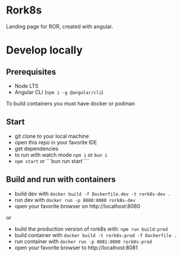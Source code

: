 # Rork8s

Landing page for ROR, created with angular.

# Develop locally

## Prerequisites

- Node LTS
- Angular CLI (`npm i -g @angular/cli`)

To build containers you must have docker or podman

## Start

- git clone to your local machine
- open this repo in your favorite IDE
- get dependencies
- to run with watch mode
  `npm i` or `bun i`
- `npm start` or ```bun run start````

## Build and run with containers

- build dev with `docker build -f Dockerfile.dev -t rork8s-dev .`
- run dev with `docker run -p 8080:8080 rork8s-dev`
- open your favorite browser on http://localhost:8080

or

- build the production version of rork8s with: `npm run build:prod`
- build container with `docker build -t rork8s-prod -f Dockerfile .`
- run container with `docker run -p 8081:8080 rork8s-prod`
- open your favorite browser to http://localhost:8081
